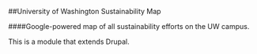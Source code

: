 ##University of Washington Sustainability Map

####Google-powered map of all sustainability efforts on the UW campus.

This is a module that extends Drupal.
